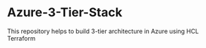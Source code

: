 # Azure-3-Tier-Stack
This repository helps to build 3-tier architecture in Azure using HCL Terraform
